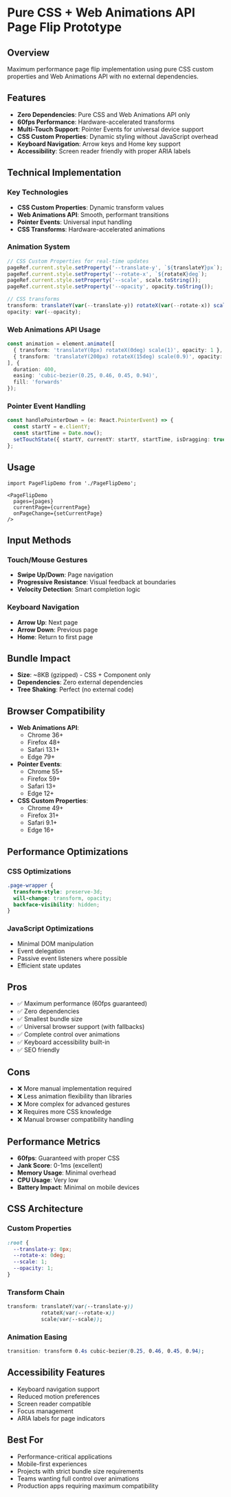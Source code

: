 # Pure CSS + Web Animations API Page Flip Prototype

## Overview
Maximum performance page flip implementation using pure CSS custom properties and Web Animations API with no external dependencies.

## Features
- **Zero Dependencies**: Pure CSS and Web Animations API only
- **60fps Performance**: Hardware-accelerated transforms
- **Multi-Touch Support**: Pointer Events for universal device support
- **CSS Custom Properties**: Dynamic styling without JavaScript overhead
- **Keyboard Navigation**: Arrow keys and Home key support
- **Accessibility**: Screen reader friendly with proper ARIA labels

## Technical Implementation

### Key Technologies
- **CSS Custom Properties**: Dynamic transform values
- **Web Animations API**: Smooth, performant transitions
- **Pointer Events**: Universal input handling
- **CSS Transforms**: Hardware-accelerated animations

### Animation System
```typescript
// CSS Custom Properties for real-time updates
pageRef.current.style.setProperty('--translate-y', `${translateY}px`);
pageRef.current.style.setProperty('--rotate-x', `${rotateX}deg`);
pageRef.current.style.setProperty('--scale', scale.toString());
pageRef.current.style.setProperty('--opacity', opacity.toString());

// CSS transforms
transform: translateY(var(--translate-y)) rotateX(var(--rotate-x)) scale(var(--scale));
opacity: var(--opacity);
```

### Web Animations API Usage
```typescript
const animation = element.animate([
  { transform: 'translateY(0px) rotateX(0deg) scale(1)', opacity: 1 },
  { transform: 'translateY(200px) rotateX(15deg) scale(0.9)', opacity: 0.3 }
], {
  duration: 400,
  easing: 'cubic-bezier(0.25, 0.46, 0.45, 0.94)',
  fill: 'forwards'
});
```

### Pointer Event Handling
```typescript
const handlePointerDown = (e: React.PointerEvent) => {
  const startY = e.clientY;
  const startTime = Date.now();
  setTouchState({ startY, currentY: startY, startTime, isDragging: true });
};
```

## Usage

```tsx
import PageFlipDemo from './PageFlipDemo';

<PageFlipDemo 
  pages={pages}
  currentPage={currentPage}
  onPageChange={setCurrentPage}
/>
```

## Input Methods

### Touch/Mouse Gestures
- **Swipe Up/Down**: Page navigation
- **Progressive Resistance**: Visual feedback at boundaries
- **Velocity Detection**: Smart completion logic

### Keyboard Navigation
- **Arrow Up**: Next page
- **Arrow Down**: Previous page  
- **Home**: Return to first page

## Bundle Impact
- **Size**: ~8KB (gzipped) - CSS + Component only
- **Dependencies**: Zero external dependencies
- **Tree Shaking**: Perfect (no external code)

## Browser Compatibility
- **Web Animations API**:
  - Chrome 36+
  - Firefox 48+
  - Safari 13.1+
  - Edge 79+
- **Pointer Events**:
  - Chrome 55+
  - Firefox 59+
  - Safari 13+
  - Edge 12+
- **CSS Custom Properties**:
  - Chrome 49+
  - Firefox 31+
  - Safari 9.1+
  - Edge 16+

## Performance Optimizations

### CSS Optimizations
```css
.page-wrapper {
  transform-style: preserve-3d;
  will-change: transform, opacity;
  backface-visibility: hidden;
}
```

### JavaScript Optimizations
- Minimal DOM manipulation
- Event delegation
- Passive event listeners where possible
- Efficient state updates

## Pros
- ✅ Maximum performance (60fps guaranteed)
- ✅ Zero dependencies
- ✅ Smallest bundle size
- ✅ Universal browser support (with fallbacks)
- ✅ Complete control over animations
- ✅ Keyboard accessibility built-in
- ✅ SEO friendly

## Cons
- ❌ More manual implementation required
- ❌ Less animation flexibility than libraries
- ❌ More complex for advanced gestures
- ❌ Requires more CSS knowledge
- ❌ Manual browser compatibility handling

## Performance Metrics
- **60fps**: Guaranteed with proper CSS
- **Jank Score**: 0-1ms (excellent)
- **Memory Usage**: Minimal overhead
- **CPU Usage**: Very low
- **Battery Impact**: Minimal on mobile devices

## CSS Architecture

### Custom Properties
```css
:root {
  --translate-y: 0px;
  --rotate-x: 0deg;
  --scale: 1;
  --opacity: 1;
}
```

### Transform Chain
```css
transform: translateY(var(--translate-y)) 
           rotateX(var(--rotate-x)) 
           scale(var(--scale));
```

### Animation Easing
```css
transition: transform 0.4s cubic-bezier(0.25, 0.46, 0.45, 0.94);
```

## Accessibility Features
- Keyboard navigation support
- Reduced motion preferences
- Screen reader compatible
- Focus management
- ARIA labels for page indicators

## Best For
- Performance-critical applications
- Mobile-first experiences
- Projects with strict bundle size requirements
- Teams wanting full control over animations
- Production apps requiring maximum compatibility